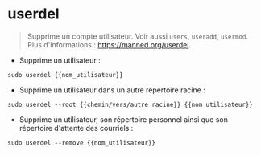 # userdel

> Supprime un compte utilisateur.
> Voir aussi `users`, `useradd`, `usermod`.
> Plus d'informations : <https://manned.org/userdel>.

- Supprime un utilisateur :

`sudo userdel {{nom_utilisateur}}`

- Supprime un utilisateur dans un autre répertoire racine :

`sudo userdel --root {{chemin/vers/autre_racine}} {{nom_utilisateur}}`

- Supprime un utilisateur, son répertoire personnel ainsi que son répertoire d'attente des courriels :

`sudo userdel --remove {{nom_utilisateur}}`
